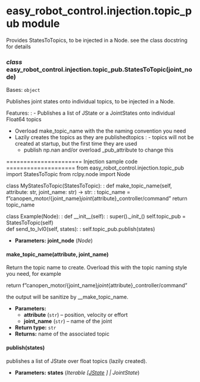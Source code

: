 # easy_robot_control.injection.topic_pub module

Provides StatesToTopics, to be injected in a Node.
see the class docstring for details

### *class* easy_robot_control.injection.topic_pub.StatesToTopic(joint_node)

Bases: `object`

Publishes joint states onto individual topics, to be injected in a Node.

Features:
: - Publishes a list of JState or a JointStates onto individual Float64 topics
  - Overload make_topic_name with the the naming convention you need
  - Lazily creates the topics as they are publishedtopics
    : - topics will not be created at startup, but the first time they are used
      - publish np.nan and/or overload \_pub_attribute to change this

====================== Injection sample code ====================
from easy_robot_control.injection.topic_pub import StatesToTopic
from rclpy.node import Node

class MyStatesToTopic(StatesToTopic):
: def make_topic_name(self, attribute: str, joint_name: str) -> str:
  : topic_name = f”canopen_motor/{joint_name}_joint_{attribute}_controller/command”
    return topic_name

class Example(Node):
: def \_\_init_\_(self):
  : super()._\_init_\_()
    self.topic_pub = StatesToTopic(self)
  <br/>
  def send_to_lvl0(self, states):
  : self.topic_pub.publish(states)

* **Parameters:**
  **joint_node** (*Node*)

#### make_topic_name(attribute, joint_name)

Return the topic name to create.
Overload this with the topic naming style you need, for example

return f”canopen_motor/{joint_name}_joint_{attribute}_controller/command”

the output will be sanitize by \_\_make_topic_name.

* **Parameters:**
  * **attribute** (`str`) – position, velocity or effort
  * **joint_name** (`str`) – name of the joint
* **Return type:**
  `str`
* **Returns:**
  name of the associated topic

#### publish(states)

publishes a list of JState over float topics (lazily created).

* **Parameters:**
  **states** (*Iterable* *[*[*JState*](easy_robot_control.utils.joint_state_util.md#easy_robot_control.utils.joint_state_util.JState) *]*  *|* *JointState*)
